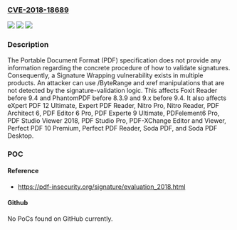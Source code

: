 ### [CVE-2018-18689](https://cve.mitre.org/cgi-bin/cvename.cgi?name=CVE-2018-18689)
![](https://img.shields.io/static/v1?label=Product&message=n%2Fa&color=blue)
![](https://img.shields.io/static/v1?label=Version&message=n%2Fa&color=blue)
![](https://img.shields.io/static/v1?label=Vulnerability&message=n%2Fa&color=brighgreen)

### Description

The Portable Document Format (PDF) specification does not provide any information regarding the concrete procedure of how to validate signatures. Consequently, a Signature Wrapping vulnerability exists in multiple products. An attacker can use /ByteRange and xref manipulations that are not detected by the signature-validation logic. This affects Foxit Reader before 9.4 and PhantomPDF before 8.3.9 and 9.x before 9.4. It also affects eXpert PDF 12 Ultimate, Expert PDF Reader, Nitro Pro, Nitro Reader, PDF Architect 6, PDF Editor 6 Pro, PDF Experte 9 Ultimate, PDFelement6 Pro, PDF Studio Viewer 2018, PDF Studio Pro, PDF-XChange Editor and Viewer, Perfect PDF 10 Premium, Perfect PDF Reader, Soda PDF, and Soda PDF Desktop.

### POC

#### Reference
- https://pdf-insecurity.org/signature/evaluation_2018.html

#### Github
No PoCs found on GitHub currently.

